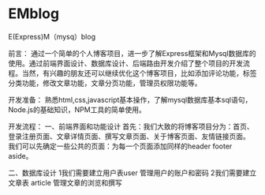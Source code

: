 ﻿# EMblog
E(Express)M（mysq）blog

前言：
通过一个简单的个人博客项目，进一步了解Express框架和Mysql数据库的使用。通过前端界面设计、数据库设计、后端路由开发介绍了整个项目的开发流程。当然，有兴趣的朋友还可以继续优化这个博客项目，比如添加评论功能，标签分类功能，修改文章功能，文章分页功能，管理员权限功能等。

开发准备：
熟悉html,css,javascript基本操作，了解mysql数据库基本sql语句，Node.js的基础知识，NPM工具的简单使用。

开发流程：
一、前端界面和功能设计
首先：我们大致的将博客项目分为：首页、登录注册页面、文章详情页面、撰写文章页面、关于博客页面、友情链接页面。
我们可以先确定一些公共的页面：为每一个页面添加同样的header footer aside。

二、数据库设计
1我们需要建立用户表user 管理用户的账户和密码
2我们需要建立文章表 article 管理文章的浏览和撰写
